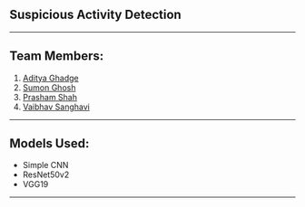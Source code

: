 
## Suspicious Activity Detection

<hr>

## Team Members:
1. [Aditya Ghadge](https://www.linkedin.com/in/aditya-ghadge-7045805009/)
2. [Sumon Ghosh](https://www.linkedin.com/in/sumon-ghosh-774983226/)
3. [Prasham Shah](https://www.linkedin.com/in/prasham-shah-0a5033263/)
4. [Vaibhav Sanghavi](https://www.linkedin.com/in/vaibhav-sanghavi-97b483250/)

<hr>

## Models Used:
* Simple CNN
* ResNet50v2
* VGG19

<hr>

